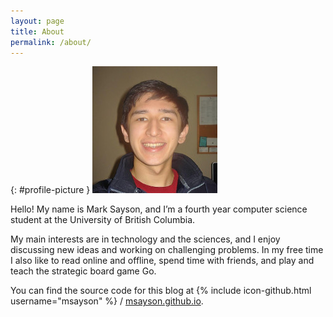 ```yaml
---
layout: page
title: About
permalink: /about/
---
```


{: #profile-picture }
![alt text](/images/profile_picture.jpg "Profile Picture")

Hello!  My name is Mark Sayson, and I’m a fourth year computer science student at the University of British Columbia.

My main interests are in technology and the sciences, and I enjoy discussing new ideas and working on challenging problems.  In my free time I also like to read online and offline, spend time with friends, and play and teach the strategic board game Go.

You can find the source code for this blog at
{% include icon-github.html username="msayson" %} /
[msayson.github.io](https://github.com/msayson/msayson.github.io).
